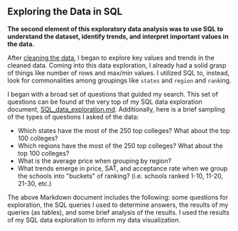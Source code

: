 ## Exploring the Data in SQL

**The second element of this exploratory data analysis was to use SQL to understand the dataset, identify trends, and interpret important values in the data.**

After [cleaning the data](https://github.com/eseylar/PortfolioProjects/tree/main/TopCollegesAnalysis/SQLDataCleaning), I began to explore key values and trends in the cleaned data. Coming into this data exploration, I already had a solid grasp of things like number of rows and max/min values. I utilized SQL to, instead, look for commonalities among groupings like `states` and `region` and `rank`ing.

I began with a broad set of questions that guided my search. This set of questions can be found at the very top of my SQL data exploration document, [SQL_data_exploration.md](https://github.com/eseylar/PortfolioProjects/blob/main/TopCollegesAnalysis/SQLDataExploration/SQL_data_exploration.md). Additionally, here is a brief sampling of the types of questions I asked of the data:
  - Which states have the most of the 250 top colleges? What about the top 100 colleges?
  - Which regions have the most of the 250 top colleges? What about the top 100 colleges?
  - What is the average price when grouping by region?
  - What trends emerge in price, SAT, and acceptance rate when we group the schools into "buckets" of ranking? (i.e. schools ranked 1-10, 11-20, 21-30, etc.)
  
The above Markdown document includes the following: some questions for exploration, the SQL queries I used to determine answers, the results of my queries (as tables), and some brief analysis of the results. I used the results of my SQL data exploration to inform my data visualization. 
